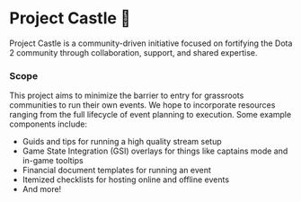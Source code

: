 # Project Castle 🏰

Project Castle is a community-driven initiative focused on fortifying the Dota 2 community through collaboration, support, and shared expertise.

### Scope

This project aims to minimize the barrier to entry for grassroots communities to run their own events. We hope to incorporate resources ranging from the full lifecycle of event planning to execution. Some example components include:

- Guids and tips for running a high quality stream setup
- Game State Integration (GSI) overlays for things like captains mode and in-game tooltips
- Financial document templates for running an event
- Itemized checklists for hosting online and offline events
- And more!
